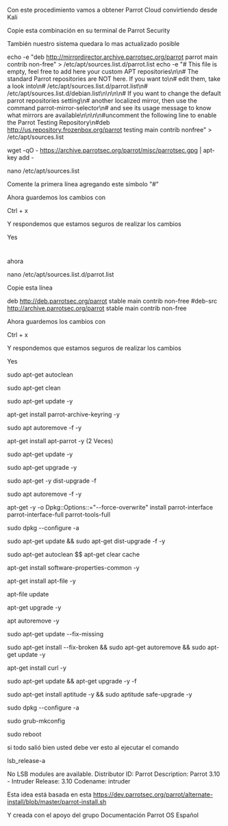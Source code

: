 Con este procedimiento vamos a obtener Parrot Cloud convirtiendo desde Kali

Copie esta combinación en su terminal de Parrot Security

También nuestro sistema quedara lo mas actualizado posible


echo -e "deb http://mirrordirector.archive.parrotsec.org/parrot parrot main contrib non-free" > /etc/apt/sources.list.d/parrot.list 	echo -e "# This file is empty, feel free to add here your custom APT repositories\n\n# The standard Parrot repositories are NOT here. If you want to\n# edit them, take a look into\n#                      /etc/apt/sources.list.d/parrot.list\n#                      /etc/apt/sources.list.d/debian.list\n\n\n\n# If you want to change the default parrot repositories setting\n# another localized mirror, then use the command parrot-mirror-selector\n# and see its usage message to know what mirrors are available\n\n\n\n#uncomment the following line to enable the Parrot Testing Repository\n#deb http://us.repository.frozenbox.org/parrot testing main contrib nonfree" > /etc/apt/sources.list 	

wget -qO - https://archive.parrotsec.org/parrot/misc/parrotsec.gpg | apt-key add -


nano /etc/apt/sources.list

Comente la primera línea agregando este símbolo "#"

Ahora guardemos los cambios con

Ctrl + x

Y respondemos que estamos seguros de realizar los cambios

Yes

#

ahora 

nano /etc/apt/sources.list.d/parrot.list

Copie esta línea 

deb http://deb.parrotsec.org/parrot stable main contrib non-free #deb-src http://archive.parrotsec.org/parrot stable main contrib non-free

Ahora guardemos los cambios con

Ctrl + x

Y respondemos que estamos seguros de realizar los cambios

Yes


sudo apt-get autoclean 

sudo apt-get clean

sudo apt-get update -y

apt-get install parrot-archive-keyring -y



sudo apt autoremove -f -y

apt-get install apt-parrot -y (2 Veces)


sudo apt-get update -y

sudo apt-get upgrade -y

sudo apt-get -y dist-upgrade -f

sudo apt autoremove -f -y

apt-get -y -o Dpkg::Options::="--force-overwrite" install parrot-interface parrot-interface-full parrot-tools-full


sudo dpkg --configure -a

sudo apt-get update && sudo apt-get dist-upgrade -f -y

sudo apt-get autoclean $$ apt-get clear cache

apt-get install software-properties-common -y

apt-get install apt-file -y

apt-file update

apt-get upgrade -y

apt autoremove -y

sudo apt-get update --fix-missing

sudo apt-get install --fix-broken && sudo apt-get autoremove && sudo apt-get update -y

apt-get install curl -y

sudo apt-get update && apt-get upgrade -y -f

sudo apt-get install aptitude -y && sudo aptitude safe-upgrade -y

sudo dpkg --configure -a

sudo grub-mkconfig

sudo reboot



si todo salió bien usted debe ver esto al ejecutar el comando

lsb_release-a

No LSB modules are available.
Distributor ID:  Parrot
Description:  Parrot 3.10 - Intruder
Release:  3.10
Codename:  intruder



Esta idea está basada en esta https://dev.parrotsec.org/parrot/alternate-install/blob/master/parrot-install.sh

Y  creada con el apoyo del grupo Documentación Parrot OS Español
